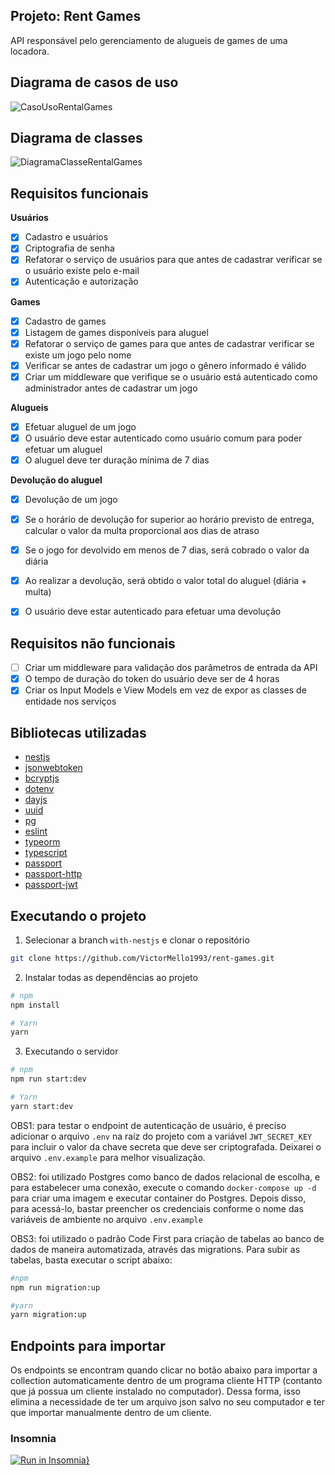 ## Projeto: Rent Games
API responsável pelo gerenciamento de alugueis de games de uma locadora.

## Diagrama de casos de uso
![CasoUsoRentalGames](https://user-images.githubusercontent.com/35710766/169889660-0a99653b-d50f-4eba-84aa-bd55806f6fbf.png)

## Diagrama de classes
![DiagramaClasseRentalGames](https://user-images.githubusercontent.com/35710766/169889765-d7a24cbd-fb71-4c59-af1a-f9799f52ac0e.png)

## Requisitos funcionais
**Usuários**
* [x] Cadastro e usuários
* [x] Criptografia de senha
* [x] Refatorar o serviço de usuários para que antes de cadastrar verificar se o usuário existe pelo e-mail
* [x] Autenticação e autorização

**Games**
* [x] Cadastro de games
* [x] Listagem de games disponíveis para aluguel
* [x] Refatorar o serviço de games para que antes de cadastrar verificar se existe um jogo pelo nome
* [x] Verificar se antes de cadastrar um jogo o gênero informado é válido
* [x] Criar um middleware que verifique se o usuário está autenticado como administrador antes de cadastrar um jogo

**Alugueis**
* [x] Efetuar aluguel de um jogo
* [x] O usuário deve estar autenticado como usuário comum para poder efetuar um aluguel
* [x] O aluguel deve ter duração mínima de 7 dias

**Devolução do aluguel**
* [x] Devolução de um jogo
* [x] Se o horário de devolução for superior ao horário previsto de entrega, calcular o valor da multa proporcional aos dias de atraso
* [x] Se o jogo for devolvido em menos de 7 dias, será cobrado o valor da diária
* [x] Ao realizar a devolução, será obtido o valor total do aluguel (diária + multa)
* [x] O usuário deve estar autenticado para efetuar uma devolução


## Requisitos não funcionais
* [ ] Criar um middleware para validação dos parâmetros de entrada da API
* [x] O tempo de duração do token do usuário deve ser de 4 horas
* [x] Criar os Input Models e View Models em vez de expor as classes de entidade nos serviços

## Bibliotecas utilizadas
* <a href="https://nestjs.com/">nestjs</a>
* <a href="https://www.npmjs.com/package/jsonwebtoken">jsonwebtoken</a>
* <a href="https://www.npmjs.com/package/bcryptjs">bcryptjs</a>
* <a href="https://www.npmjs.com/package/dotenv">dotenv</a>
* <a href="https://www.npmjs.com/package/dayjs">dayjs</a>
* <a href="https://www.npmjs.com/package/uuid">uuid</a>
* <a href="https://www.npmjs.com/package/pg">pg</a>
* <a href="https://www.npmjs.com/package/eslint">eslint</a>
* <a href="https://www.npmjs.com/package/typeorm">typeorm</a>
* <a href="https://www.npmjs.com/package/typescript">typescript</a>
* <a href="https://www.npmjs.com/package/passport">passport</a>
* <a href="https://www.npmjs.com/package/passport-http">passport-http</a>
* <a href="https://www.npmjs.com/package/passport-jwt">passport-jwt</a>

## Executando o projeto

1. Selecionar a branch `with-nestjs` e clonar o repositório  
```sh
git clone https://github.com/VictorMello1993/rent-games.git
```

2. Instalar todas as dependências ao projeto
```sh
# npm
npm install

# Yarn
yarn
```

3. Executando o servidor
```sh
# npm
npm run start:dev

# Yarn
yarn start:dev
```

OBS1: para testar o endpoint de autenticação de usuário, é preciso adicionar o arquivo `.env` na raíz do projeto com a variável `JWT_SECRET_KEY` para incluir o valor da chave secreta que deve ser criptografada. Deixarei o arquivo `.env.example` para melhor visualização.

OBS2: foi utilizado Postgres como banco de dados relacional de escolha, e para estabelecer uma conexão, execute o comando ``docker-compose up -d`` para criar uma imagem e executar container do Postgres. Depois disso, para acessá-lo, bastar preencher os credenciais conforme o nome das variáveis de ambiente no arquivo `.env.example`

OBS3: foi utilizado o padrão Code First para criação de tabelas ao banco de dados de maneira automatizada, através das migrations. Para subir as tabelas, basta executar o script abaixo:

```sh
#npm
npm run migration:up

#yarn
yarn migration:up
```

## Endpoints para importar
Os endpoints se encontram quando clicar no botão abaixo para importar a collection automaticamente dentro de um programa cliente HTTP (contanto que já possua um cliente instalado no computador). Dessa forma, isso elimina a necessidade de ter um arquivo json salvo no seu computador e ter que importar manualmente dentro de um cliente.

### Insomnia

[![Run in Insomnia}](https://insomnia.rest/images/run.svg)](https://insomnia.rest/run/?label=Rent%20games%20V2&uri=https%3A%2F%2Fgist.githubusercontent.com%2FVictorMello1993%2Fd131fb9da2f202bbc0262eeb85f9b78d%2Fraw%2F54688f03c0f827f63d788aceabe905e2c9641285%2Fgistfile1.txt)

